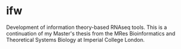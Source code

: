 # ifw
Development of information theory-based RNAseq tools. This is a continuation of my Master's thesis from the MRes Bioinformatics and Theoretical Systems Biology at Imperial College London.
